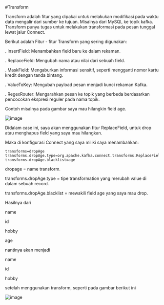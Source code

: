 #Transform

Transform adalah fitur yang dipakai untuk melakukan modifikasi pada waktu data mengalir dari sumber ke tujuan. Misalnya dari MySQL ke topik kafka. Transform punya tugas untuk melakukan transformasi pada pesan tunggal lewat jalur Connect.

Berikut adalah Fitur - fitur Transform yang sering digunakan:

. InsertField: Menambahkan field baru ke dalam rekaman.

. ReplaceField: Mengubah nama atau nilai dari sebuah field.

. MaskField: Mengaburkan informasi sensitif, seperti mengganti nomor kartu kredit dengan tanda bintang.

. ValueToKey: Mengubah payload pesan menjadi kunci rekaman Kafka.

. RegexRouter: Mengarahkan pesan ke topik yang berbeda berdasarkan pencocokan ekspresi reguler pada nama topik.

Contoh misalnya pada gambar saya mau hilangkin field age.

![image](https://github.com/user-attachments/assets/7e9d4d73-78f5-4938-83af-b81814e9b754)

Didalam case ini, saya akan menggunakan fitur ReplaceField, untuk drop atau menghapus field yang saya mau hilangkan.

Maka di konfigurasi Connect yang saya miliki saya menambahkan:
```
transforms=dropAge
transforms.dropAge.type=org.apache.kafka.connect.transforms.ReplaceField$Value
transforms.dropAge.blacklist=age
```

dropage = name transform.

transforms.dropAge.type = tipe transformation yang merubah value di dalam sebuah record.

transforms.dropAge.blacklist = mewakili field age yang saya mau drop.

Hasilnya dari 

name

id

hobby

age

nantinya akan menjadi

name 

id

hobby

setelah menggunakan transform, seperti pada gambar berikut ini

![image](https://github.com/user-attachments/assets/6f095120-e7f6-45a1-a0e4-e8a1512cf225)


